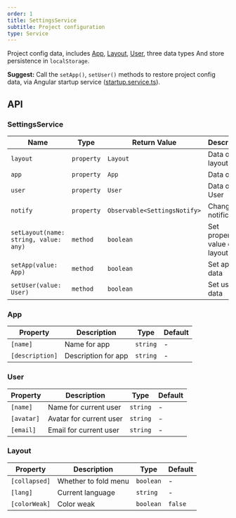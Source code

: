 ```yaml
---
order: 1
title: SettingsService
subtitle: Project configuration
type: Service
---
```


Project config data, includes [App](https://github.com/ng-alain/pokemon/blob/master/packages/theme/src/services/settings/interface.ts#L1), [Layout](https://github.com/ng-alain/pokemon/blob/master/packages/theme/src/services/settings/interface.ts#L15), [User](https://github.com/ng-alain/pokemon/blob/master/packages/theme/src/services/settings/interface.ts#L8), three data types And store persistence in `localStorage`.

**Suggest:** Call the `setApp()`, `setUser()` methods to restore project config data, via Angular startup service ([startup.service.ts](https://github.com/ng-alain/ng-alain/blob/master/src/app/core/startup/startup.service.ts)).

## API

### SettingsService

| Name                                  | Type       | Return Value                 | Description           |
| ------------------------------------- | ---------- | ---------------------------- | -------------- |
| `layout`                              | `property` | `Layout`                     | Data of layout       |
| `app`                                 | `property` | `App`                        | Data of app       |
| `user`                                | `property` | `User`                       | Data of User       |
| `notify`                              | `property` | `Observable<SettingsNotify>` | Changed notification       |
| `setLayout(name: string, value: any)` | `method`   | `boolean`                    | Set property value of layout |
| `setApp(value: App)`                  | `method`   | `boolean`                    | Set app data   |
| `setUser(value: User)`                | `method`   | `boolean`                    | Set user data   |

### App

| Property        | Description         | Type     | Default |
|-----------------|---------------------|----------|---------|
| `[name]`        | Name for app        | `string` | -       |
| `[description]` | Description for app | `string` | -       |

### User

| Property   | Description             | Type     | Default |
|------------|-------------------------|----------|---------|
| `[name]`   | Name for current user   | `string` | -       |
| `[avatar]` | Avatar for current user | `string` | -       |
| `[email]`  | Email for current user  | `string` | -       |

### Layout

| Property      | Description          | Type      | Default |
|---------------|----------------------|-----------|---------|
| `[collapsed]` | Whether to fold menu | `boolean` | -       |
| `[lang]`      | Current language     | `string`  | -       |
| `[colorWeak]` | Color weak           | `boolean` | `false` |

